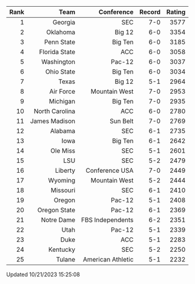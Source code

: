 | Rank  | Team                 | Conference           | Record   | Rating |
| ---:  | ---:                 | ---:                 | ---:     | ---:   |
| 1     | Georgia              | SEC                  | 7-0      | 3577   |
| 2     | Oklahoma             | Big 12               | 6-0      | 3354   |
| 3     | Penn State           | Big Ten              | 6-0      | 3185   |
| 4     | Florida State        | ACC                  | 6-0      | 3058   |
| 5     | Washington           | Pac-12               | 6-0      | 3037   |
| 6     | Ohio State           | Big Ten              | 6-0      | 3034   |
| 7     | Texas                | Big 12               | 5-1      | 2964   |
| 8     | Air Force            | Mountain West        | 7-0      | 2953   |
| 9     | Michigan             | Big Ten              | 7-0      | 2935   |
| 10    | North Carolina       | ACC                  | 6-0      | 2780   |
| 11    | James Madison        | Sun Belt             | 7-0      | 2769   |
| 12    | Alabama              | SEC                  | 6-1      | 2735   |
| 13    | Iowa                 | Big Ten              | 6-1      | 2642   |
| 14    | Ole Miss             | SEC                  | 5-1      | 2601   |
| 15    | LSU                  | SEC                  | 5-2      | 2479   |
| 16    | Liberty              | Conference USA       | 7-0      | 2449   |
| 17    | Wyoming              | Mountain West        | 5-2      | 2444   |
| 18    | Missouri             | SEC                  | 6-1      | 2410   |
| 19    | Oregon               | Pac-12               | 5-1      | 2408   |
| 20    | Oregon State         | Pac-12               | 6-1      | 2369   |
| 21    | Notre Dame           | FBS Independents     | 6-2      | 2351   |
| 22    | Utah                 | Pac-12               | 5-1      | 2339   |
| 23    | Duke                 | ACC                  | 5-1      | 2283   |
| 24    | Kentucky             | SEC                  | 5-2      | 2250   |
| 25    | Tulane               | American Athletic    | 5-1      | 2232   |

Updated 10/21/2023 15:25:08
